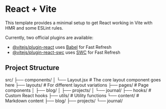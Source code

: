# React + Vite

This template provides a minimal setup to get React working in Vite with HMR and some ESLint rules.

Currently, two official plugins are available:

- [@vitejs/plugin-react](https://github.com/vitejs/vite-plugin-react/blob/main/packages/plugin-react/README.md) uses [Babel](https://babeljs.io/) for Fast Refresh
- [@vitejs/plugin-react-swc](https://github.com/vitejs/vite-plugin-react-swc) uses [SWC](https://swc.rs/) for Fast Refresh

## Project Structure

src/
├── components/
│ └── Layout.jsx # The core layout component goes here
├── layouts/ # For different layout variations
├── pages/ # Page components
│ ├── blog/
│ ├── projects/
│ └── journal/
├── hooks/ # Custom React hooks
├── utils/ # Utility functions
└── content/ # Markdown content
├── blog/
├── projects/
└── journal/
